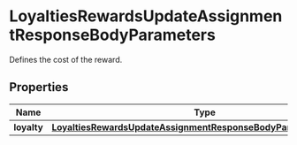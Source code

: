 

# LoyaltiesRewardsUpdateAssignmentResponseBodyParameters

Defines the cost of the reward.

## Properties

| Name | Type | Description |
|------------ | ------------- | ------------- |
|**loyalty** | [**LoyaltiesRewardsUpdateAssignmentResponseBodyParametersLoyalty**](LoyaltiesRewardsUpdateAssignmentResponseBodyParametersLoyalty.md) |  |



